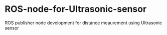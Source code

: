 # ROS-node-for-Ultrasonic-sensor
ROS publisher node development for distance meaurement using Ultrasonic sensor

